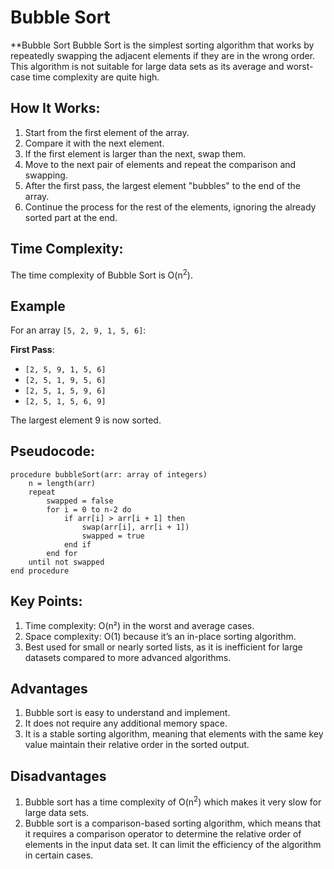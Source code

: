 # Bubble Sort

**Bubble Sort
Bubble Sort is the simplest sorting algorithm that works by repeatedly swapping the adjacent elements if they are in the wrong order. This algorithm is not suitable for large data sets as its average and worst-case time complexity are quite high.

## How It Works:
1. Start from the first element of the array.
2. Compare it with the next element.
3. If the first element is larger than the next, swap them.
4. Move to the next pair of elements and repeat the comparison and swapping.
5. After the first pass, the largest element "bubbles" to the end of the array.
6. Continue the process for the rest of the elements, ignoring the already sorted part at the end.

## Time Complexity:
The time complexity of Bubble Sort is O(n<sup>2</sup>).

## Example

For an array `[5, 2, 9, 1, 5, 6]`:

**First Pass**:
- `[2, 5, 9, 1, 5, 6]`
- `[2, 5, 1, 9, 5, 6]`
- `[2, 5, 1, 5, 9, 6]`
- `[2, 5, 1, 5, 6, 9]`

The largest element 9 is now sorted.

## Pseudocode:

```pseudo
procedure bubbleSort(arr: array of integers)
    n = length(arr)
    repeat
        swapped = false
        for i = 0 to n-2 do
            if arr[i] > arr[i + 1] then
                swap(arr[i], arr[i + 1])
                swapped = true
            end if
        end for
    until not swapped
end procedure
```

## Key Points:
1. Time complexity: O(n²) in the worst and average cases.
2. Space complexity: O(1) because it’s an in-place sorting algorithm.
3. Best used for small or nearly sorted lists, as it is inefficient for large datasets compared to more advanced algorithms.

## Advantages
1. Bubble sort is easy to understand and implement.
2. It does not require any additional memory space.
3. It is a stable sorting algorithm, meaning that elements with the same key value maintain their relative order in the sorted output.

## Disadvantages
1. Bubble sort has a time complexity of O(n<sup>2</sup>) which makes it very slow for large data sets.
2. Bubble sort is a comparison-based sorting algorithm, which means that it requires a comparison operator to determine the relative order of elements in the input data set. It can limit the efficiency of the algorithm in certain cases.


